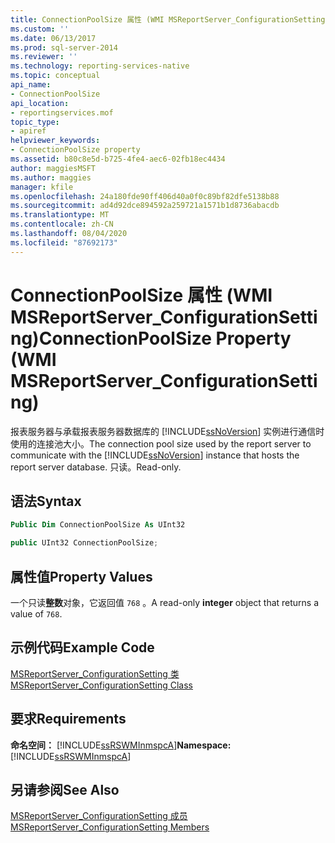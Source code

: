 ```yaml
---
title: ConnectionPoolSize 属性 (WMI MSReportServer_ConfigurationSetting) | Microsoft Docs
ms.custom: ''
ms.date: 06/13/2017
ms.prod: sql-server-2014
ms.reviewer: ''
ms.technology: reporting-services-native
ms.topic: conceptual
api_name:
- ConnectionPoolSize
api_location:
- reportingservices.mof
topic_type:
- apiref
helpviewer_keywords:
- ConnectionPoolSize property
ms.assetid: b80c8e5d-b725-4fe4-aec6-02fb18ec4434
author: maggiesMSFT
ms.author: maggies
manager: kfile
ms.openlocfilehash: 24a180fde90ff406d40a0f0c89bf82dfe5138b88
ms.sourcegitcommit: ad4d92dce894592a259721a1571b1d8736abacdb
ms.translationtype: MT
ms.contentlocale: zh-CN
ms.lasthandoff: 08/04/2020
ms.locfileid: "87692173"
---
```

# <a name="connectionpoolsize-property-wmi-msreportserver_configurationsetting"></a><span data-ttu-id="6c32b-102">ConnectionPoolSize 属性 (WMI MSReportServer_ConfigurationSetting)</span><span class="sxs-lookup"><span data-stu-id="6c32b-102">ConnectionPoolSize Property (WMI MSReportServer_ConfigurationSetting)</span></span>
  <span data-ttu-id="6c32b-103">报表服务器与承载报表服务器数据库的 [!INCLUDE[ssNoVersion](../../includes/ssnoversion-md.md)] 实例进行通信时使用的连接池大小。</span><span class="sxs-lookup"><span data-stu-id="6c32b-103">The connection pool size used by the report server to communicate with the [!INCLUDE[ssNoVersion](../../includes/ssnoversion-md.md)] instance that hosts the report server database.</span></span> <span data-ttu-id="6c32b-104">只读。</span><span class="sxs-lookup"><span data-stu-id="6c32b-104">Read-only.</span></span>  
  
## <a name="syntax"></a><span data-ttu-id="6c32b-105">语法</span><span class="sxs-lookup"><span data-stu-id="6c32b-105">Syntax</span></span>  
  
```vb  
Public Dim ConnectionPoolSize As UInt32  
```  
  
```csharp  
public UInt32 ConnectionPoolSize;  
```  
  
## <a name="property-values"></a><span data-ttu-id="6c32b-106">属性值</span><span class="sxs-lookup"><span data-stu-id="6c32b-106">Property Values</span></span>  
 <span data-ttu-id="6c32b-107">一个只读**整数**对象，它返回值 `768` 。</span><span class="sxs-lookup"><span data-stu-id="6c32b-107">A read-only **integer** object that returns a value of `768`.</span></span>  
  
## <a name="example-code"></a><span data-ttu-id="6c32b-108">示例代码</span><span class="sxs-lookup"><span data-stu-id="6c32b-108">Example Code</span></span>  
 [<span data-ttu-id="6c32b-109">MSReportServer_ConfigurationSetting 类</span><span class="sxs-lookup"><span data-stu-id="6c32b-109">MSReportServer_ConfigurationSetting Class</span></span>](msreportserver-configurationsetting-class.md)  
  
## <a name="requirements"></a><span data-ttu-id="6c32b-110">要求</span><span class="sxs-lookup"><span data-stu-id="6c32b-110">Requirements</span></span>  
 <span data-ttu-id="6c32b-111">**命名空间：** [!INCLUDE[ssRSWMInmspcA](../../includes/ssrswminmspca-md.md)]</span><span class="sxs-lookup"><span data-stu-id="6c32b-111">**Namespace:** [!INCLUDE[ssRSWMInmspcA](../../includes/ssrswminmspca-md.md)]</span></span>  
  
## <a name="see-also"></a><span data-ttu-id="6c32b-112">另请参阅</span><span class="sxs-lookup"><span data-stu-id="6c32b-112">See Also</span></span>  
 [<span data-ttu-id="6c32b-113">MSReportServer_ConfigurationSetting 成员</span><span class="sxs-lookup"><span data-stu-id="6c32b-113">MSReportServer_ConfigurationSetting Members</span></span>](msreportserver-configurationsetting-members.md)  
  
  
